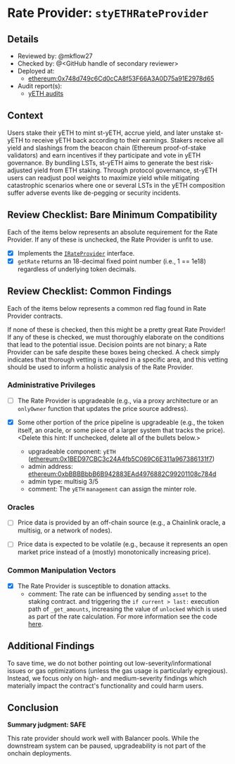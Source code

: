 # Rate Provider: `styETHRateProvider`

## Details
- Reviewed by: @mkflow27
- Checked by: @\<GitHub handle of secondary reviewer\>
- Deployed at:
    - [ethereum:0x748d749c6Cd0cCA8f53F66A3A0D75a91E2978d65](https://etherscan.io/address/0x748d749c6cd0cca8f53f66a3a0d75a91e2978d65#code)
- Audit report(s):
    - [yETH audits](https://github.com/yearn/yETH/blob/main/audits/01-chainsecurity.pdf)

## Context
Users stake their yETH to mint st-yETH, accrue yield, and later unstake st-yETH to receive yETH back according to their earnings. Stakers receive all yield and slashings from the beacon chain (Ethereum proof-of-stake validators) and earn incentives if they participate and vote in yETH governance.
By bundling LSTs, st-yETH aims to generate the best risk-adjusted yield from ETH staking. Through protocol governance, st-yETH users can readjust pool weights to maximize yield while mitigating catastrophic scenarios where one or several LSTs in the yETH composition suffer adverse events like de-pegging or security incidents.

## Review Checklist: Bare Minimum Compatibility
Each of the items below represents an absolute requirement for the Rate Provider. If any of these is unchecked, the Rate Provider is unfit to use.

- [x] Implements the [`IRateProvider`](https://github.com/balancer/balancer-v2-monorepo/blob/bc3b3fee6e13e01d2efe610ed8118fdb74dfc1f2/pkg/interfaces/contracts/pool-utils/IRateProvider.sol) interface.
- [x] `getRate` returns an 18-decimal fixed point number (i.e., 1 == 1e18) regardless of underlying token decimals.

## Review Checklist: Common Findings
Each of the items below represents a common red flag found in Rate Provider contracts.

If none of these is checked, then this might be a pretty great Rate Provider! If any of these is checked, we must thoroughly elaborate on the conditions that lead to the potential issue. Decision points are not binary; a Rate Provider can be safe despite these boxes being checked. A check simply indicates that thorough vetting is required in a specific area, and this vetting should be used to inform a holistic analysis of the Rate Provider.

### Administrative Privileges
- [ ] The Rate Provider is upgradeable (e.g., via a proxy architecture or an `onlyOwner` function that updates the price source address).

- [x] Some other portion of the price pipeline is upgradeable (e.g., the token itself, an oracle, or some piece of a larger system that tracks the price). \<Delete this hint: If unchecked, delete all of the bullets below.\>
    - upgradeable component: `yETH` ([ethereum:0x1BED97CBC3c24A4fb5C069C6E311a967386131f7](https://vscode.blockscan.com/ethereum/0x1BED97CBC3c24A4fb5C069C6E311a967386131f7))
    - admin address: [ethereum:0xbBBBBbbB6B942883EAd4976882C99201108c784d](https://etherscan.io/address/0xbBBBBbbB6B942883EAd4976882C99201108c784d#readProxyContract)
    - admin type: multisig 3/5
    - comment: The `yETH` `management` can assign the minter role.
        

### Oracles
- [ ] Price data is provided by an off-chain source (e.g., a Chainlink oracle, a multisig, or a network of nodes).

- [ ] Price data is expected to be volatile (e.g., because it represents an open market price instead of a (mostly) monotonically increasing price).

### Common Manipulation Vectors
- [x] The Rate Provider is susceptible to donation attacks.
    - comment: The rate can be influenced by sending `asset` to the staking contract. and triggering the `if current > last:` execution path of `_get_amounts`, increasing the value of `unlocked` which is used as part of the rate calculation. For more information see the code [here](https://vscode.blockscan.com/ethereum/0x583019fF0f430721aDa9cfb4fac8F06cA104d0B4).


## Additional Findings
To save time, we do not bother pointing out low-severity/informational issues or gas optimizations (unless the gas usage is particularly egregious). Instead, we focus only on high- and medium-severity findings which materially impact the contract's functionality and could harm users.

## Conclusion
**Summary judgment: SAFE**

This rate provider should work well with Balancer pools. While the downstream system can be paused, upgradeability is not part of the onchain deployments. 
